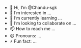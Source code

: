 - 👋 Hi, I’m @Chandu-sgk
- 👀 I’m interested in ...
- 🌱 I’m currently learning ...
- 💞️ I’m looking to collaborate on ...
- 📫 How to reach me ...
- 😄 Pronouns: ...
- ⚡ Fun fact: ...

<!---
Chandu-sgk/Chandu-sgk is a ✨ special ✨ repository because its `README.md` (this file) appears on your GitHub profile.
You can click the Preview link to take a look at your changes.
--->
